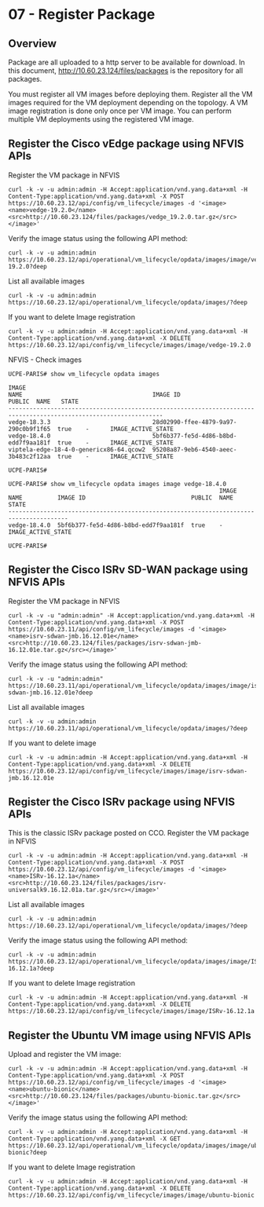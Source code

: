 # 07 - Register Package

## Overview 
Package are all uploaded to a http server to be available for download. In this document, http://10.60.23.124/files/packages is the repository for all packages.

You must register all VM images before deploying them. Register all the VM images required for the VM deployment depending on the topology. A VM image registration is done only once per VM image. You can perform multiple VM deployments using the registered VM image.

## Register the Cisco vEdge package using NFVIS APIs
Register the VM package in NFVIS
```
curl -k -v -u admin:admin -H Accept:application/vnd.yang.data+xml -H Content-Type:application/vnd.yang.data+xml -X POST https://10.60.23.12/api/config/vm_lifecycle/images -d '<image><name>vedge-19.2.0</name><src>http://10.60.23.124/files/packages/vedge_19.2.0.tar.gz</src></image>'
```

Verify the image status using the following API method:
```
curl -k -v -u admin:admin https://10.60.23.12/api/operational/vm_lifecycle/opdata/images/image/vedge-19.2.0?deep
```

List all available images
```
curl -k -v -u admin:admin https://10.60.23.12/api/operational/vm_lifecycle/opdata/images/?deep
```

If you want to delete Image registration
```
curl -k -v -u admin:admin -H Accept:application/vnd.yang.data+xml -H Content-Type:application/vnd.yang.data+xml -X DELETE https://10.60.23.12/api/config/vm_lifecycle/images/image/vedge-19.2.0
```

NFVIS - Check images
```
UCPE-PARIS# show vm_lifecycle opdata images
                                                                                       IMAGE
NAME                                     IMAGE ID                              PUBLIC  NAME   STATE
------------------------------------------------------------------------------------------------------------------
vedge-18.3.3                             28d02990-ffee-4879-9a97-290c0b9f1f65  true    -      IMAGE_ACTIVE_STATE
vedge-18.4.0                             5bf6b377-fe5d-4d86-b8bd-edd7f9aa181f  true    -      IMAGE_ACTIVE_STATE
viptela-edge-18-4-0-genericx86-64.qcow2  95208a87-9eb6-4540-aeec-3b483c2f12aa  true    -      IMAGE_ACTIVE_STATE

UCPE-PARIS#

```

```
UCPE-PARIS# show vm_lifecycle opdata images image vedge-18.4.0
                                                            IMAGE
NAME          IMAGE ID                              PUBLIC  NAME   STATE
---------------------------------------------------------------------------------------
vedge-18.4.0  5bf6b377-fe5d-4d86-b8bd-edd7f9aa181f  true    -      IMAGE_ACTIVE_STATE

UCPE-PARIS#
```

## Register the Cisco ISRv SD-WAN package using NFVIS APIs
Register the VM package in NFVIS
```
curl -k -v -u "admin:admin" -H Accept:application/vnd.yang.data+xml -H Content-Type:application/vnd.yang.data+xml -X POST https://10.60.23.11/api/config/vm_lifecycle/images -d '<image><name>isrv-sdwan-jmb.16.12.01e</name><src>http://10.60.23.124/files/packages/isrv-sdwan-jmb-16.12.01e.tar.gz</src></image>'
```

Verify the image status using the following API method:
```
curl -k -v -u "admin:admin" https://10.60.23.11/api/operational/vm_lifecycle/opdata/images/image/isrv-sdwan-jmb.16.12.01e?deep
```

List all available images
```
curl -k -v -u admin:admin https://10.60.23.11/api/operational/vm_lifecycle/opdata/images/?deep
```

If you want to delete image
```
curl -k -v -u admin:admin -H Accept:application/vnd.yang.data+xml -H Content-Type:application/vnd.yang.data+xml -X DELETE https://10.60.23.12/api/config/vm_lifecycle/images/image/isrv-sdwan-jmb.16.12.01e
```


## Register the Cisco ISRv package using NFVIS APIs
This is the classic ISRv package posted on CCO. Register the VM package in NFVIS
```
curl -k -v -u admin:admin -H Accept:application/vnd.yang.data+xml -H Content-Type:application/vnd.yang.data+xml -X POST https://10.60.23.12/api/config/vm_lifecycle/images -d '<image><name>ISRv-16.12.1a</name><src>http://10.60.23.124/files/packages/isrv-universalk9.16.12.01a.tar.gz</src></image>'
```

List all available images
```
curl -k -v -u admin:admin https://10.60.23.12/api/operational/vm_lifecycle/opdata/images/?deep
```

Verify the image status using the following API method:
```
curl -k -v -u admin:admin https://10.60.23.12/api/operational/vm_lifecycle/opdata/images/image/ISRv-16.12.1a?deep
```

If you want to delete Image registration
```
curl -k -v -u admin:admin -H Accept:application/vnd.yang.data+xml -H Content-Type:application/vnd.yang.data+xml -X DELETE https://10.60.23.12/api/config/vm_lifecycle/images/image/ISRv-16.12.1a
```


## Register the Ubuntu VM image using NFVIS APIs

Upload and register the VM image:
```
curl -k -v -u admin:admin -H Accept:application/vnd.yang.data+xml -H Content-Type:application/vnd.yang.data+xml -X POST https://10.60.23.12/api/config/vm_lifecycle/images -d '<image><name>ubuntu-bionic</name><src>http://10.60.23.124/files/packages/ubuntu-bionic.tar.gz</src></image>'
```

Verify the image status using the following API method:
```
curl -k -v -u admin:admin -H Accept:application/vnd.yang.data+xml -H Content-Type:application/vnd.yang.data+xml -X GET https://10.60.23.12/api/operational/vm_lifecycle/opdata/images/image/ubuntu-bionic?deep
```

If you want to delete Image registration
```
curl -k -v -u admin:admin -H Accept:application/vnd.yang.data+xml -H Content-Type:application/vnd.yang.data+xml -X DELETE https://10.60.23.12/api/config/vm_lifecycle/images/image/ubuntu-bionic
```



